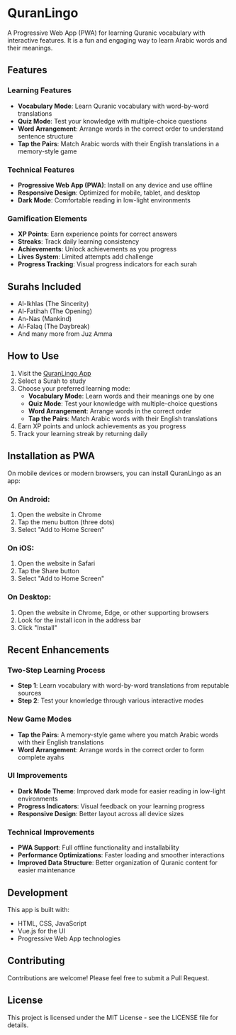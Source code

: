 # QuranLingo

A Progressive Web App (PWA) for learning Quranic vocabulary with interactive features. It is a fun and engaging way to learn Arabic words and their meanings.

## Features

### Learning Features
- **Vocabulary Mode**: Learn Quranic vocabulary with word-by-word translations
- **Quiz Mode**: Test your knowledge with multiple-choice questions
- **Word Arrangement**: Arrange words in the correct order to understand sentence structure
- **Tap the Pairs**: Match Arabic words with their English translations in a memory-style game

### Technical Features
- **Progressive Web App (PWA)**: Install on any device and use offline
- **Responsive Design**: Optimized for mobile, tablet, and desktop
- **Dark Mode**: Comfortable reading in low-light environments

### Gamification Elements
- **XP Points**: Earn experience points for correct answers
- **Streaks**: Track daily learning consistency
- **Achievements**: Unlock achievements as you progress
- **Lives System**: Limited attempts add challenge
- **Progress Tracking**: Visual progress indicators for each surah

## Surahs Included

- Al-Ikhlas (The Sincerity)
- Al-Fatihah (The Opening)
- An-Nas (Mankind)
- Al-Falaq (The Daybreak)
- And many more from Juz Amma

## How to Use

1. Visit the [QuranLingo App](https://yourusername.github.io/quranlingo/)
2. Select a Surah to study
3. Choose your preferred learning mode:
   - **Vocabulary Mode**: Learn words and their meanings one by one
   - **Quiz Mode**: Test your knowledge with multiple-choice questions
   - **Word Arrangement**: Arrange words in the correct order
   - **Tap the Pairs**: Match Arabic words with their English translations
4. Earn XP points and unlock achievements as you progress
5. Track your learning streak by returning daily

## Installation as PWA

On mobile devices or modern browsers, you can install QuranLingo as an app:

### On Android:
1. Open the website in Chrome
2. Tap the menu button (three dots)
3. Select "Add to Home Screen"

### On iOS:
1. Open the website in Safari
2. Tap the Share button
3. Select "Add to Home Screen"

### On Desktop:
1. Open the website in Chrome, Edge, or other supporting browsers
2. Look for the install icon in the address bar
3. Click "Install"

## Recent Enhancements

### Two-Step Learning Process
- **Step 1**: Learn vocabulary with word-by-word translations from reputable sources
- **Step 2**: Test your knowledge through various interactive modes

### New Game Modes
- **Tap the Pairs**: A memory-style game where you match Arabic words with their English translations
- **Word Arrangement**: Arrange words in the correct order to form complete ayahs

### UI Improvements
- **Dark Mode Theme**: Improved dark mode for easier reading in low-light environments
- **Progress Indicators**: Visual feedback on your learning progress
- **Responsive Design**: Better layout across all device sizes

### Technical Improvements
- **PWA Support**: Full offline functionality and installability
- **Performance Optimizations**: Faster loading and smoother interactions
- **Improved Data Structure**: Better organization of Quranic content for easier maintenance

## Development

This app is built with:
- HTML, CSS, JavaScript
- Vue.js for the UI
- Progressive Web App technologies

## Contributing

Contributions are welcome! Please feel free to submit a Pull Request.

## License

This project is licensed under the MIT License - see the LICENSE file for details.
